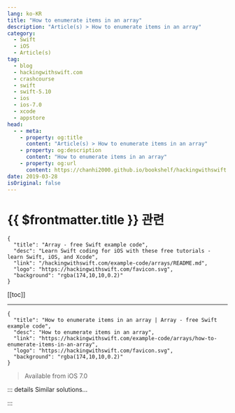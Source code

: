 ```yaml
---
lang: ko-KR
title: "How to enumerate items in an array"
description: "Article(s) > How to enumerate items in an array"
category:
  - Swift
  - iOS
  - Article(s)
tag: 
  - blog
  - hackingwithswift.com
  - crashcourse
  - swift
  - swift-5.10
  - ios
  - ios-7.0
  - xcode
  - appstore
head:
  - - meta:
    - property: og:title
      content: "Article(s) > How to enumerate items in an array"
    - property: og:description
      content: "How to enumerate items in an array"
    - property: og:url
      content: https://chanhi2000.github.io/bookshelf/hackingwithswift.com/example-code/arrays/how-to-enumerate-items-in-an-array.html
date: 2019-03-28
isOriginal: false
---
```


# {{ $frontmatter.title }} 관련

```component VPCard
{
  "title": "Array - free Swift example code",
  "desc": "Learn Swift coding for iOS with these free tutorials - learn Swift, iOS, and Xcode",
  "link": "/hackingwithswift.com/example-code/arrays/README.md",
  "logo": "https://hackingwithswift.com/favicon.svg",
  "background": "rgba(174,10,10,0.2)"
}
```

[[toc]]

---

```component VPCard
{
  "title": "How to enumerate items in an array | Array - free Swift example code",
  "desc": "How to enumerate items in an array",
  "link": "https://hackingwithswift.com/example-code/arrays/how-to-enumerate-items-in-an-array",
  "logo": "https://hackingwithswift.com/favicon.svg",
  "background": "rgba(174,10,10,0.2)"
}
```

> Available from iOS 7.0

<!-- TODO: 작성 -->

<!-- 
There several ways to loop through an array in Swift, but using the `enumerated()` method is one of my favorites because it iterates over each of the items while also telling you the items's position in the array.

Here's an example:

```swift
let array = ["Apples", "Peaches", "Plums"]

for (index, item) in array.enumerated() {
    print("Found \(item) at position \(index)")
}
```

That will print "Found Apples at position 0", "Found Peaches at position 1", and "Found Plums at position 2".

-->

::: details Similar solutions…

<!--
/example-code/language/how-to-remove-duplicate-items-from-an-array">How to remove duplicate items from an array 
/example-code/language/how-to-remove-items-from-an-array-using-filter">How to remove items from an array using filter() 
/example-code/language/how-to-swap-two-items-in-an-array-using-swapat">How to swap two items in an array using swapAt() 
/example-code/arrays/how-to-loop-through-items-in-an-array">How to loop through items in an array 
/example-code/language/check-whether-all-items-in-an-array-match-a-condition">Check whether all items in an array match a condition</a>
-->

:::


